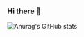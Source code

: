 ### Hi there 👋

![Anurag's GitHub stats](https://github-readme-stats.vercel.app/api?username=SSSUUUUBBB&theme=vue-dark_icons=true)

<!--
**SSSUUUUBBB/SSSUUUUBBB** is a ✨ _special_ ✨ repository because its `README.md` (this file) appears on your GitHub profile.

Here are some ideas to get you started:

- 🔭 I’m currently working on ...
- 🌱 I’m currently learning ...
- 👯 I’m looking to collaborate on ...
- 🤔 I’m looking for help with ...
- 💬 Ask me about ...
- 📫 How to reach me: ...
- 😄 Pronouns: ...
- ⚡ Fun fact: ...
-->
